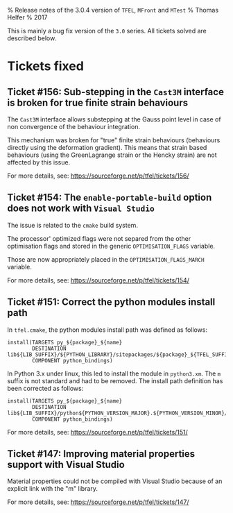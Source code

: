 % Release notes of the 3.0.4 version of `TFEL`, `MFront` and `MTest`
% Thomas Helfer
% 2017

This is mainly a bug fix version of the `3.0` series. All tickets
solved are described below.

# Tickets fixed

## Ticket #156: Sub-stepping in the `Cast3M` interface is broken for true finite strain behaviours

The `Cast3M` interface allows substepping at the Gauss point level in
case of non convergence of the behaviour integration.

This mechanism was broken for "true" finite strain behaviours
(behaviours directly using the deformation gradient). This means that
strain based behaviours (using the GreenLagrange strain or the Hencky
strain) are not affected by this issue.

For more details, see: <https://sourceforge.net/p/tfel/tickets/156/>

## Ticket #154: The `enable-portable-build` option does not work with `Visual Studio`

The issue is related to the `cmake` build system.

The processor' optimized flags were not separed from the other
optimisation flags and stored in the generic
`OPTIMISATION_FLAGS` variable.

Those are now appropriately placed in the `OPTIMISATION_FLAGS_MARCH`
variable.

For more details, see: <https://sourceforge.net/p/tfel/tickets/154/>

## Ticket #151: Correct the python modules install path

In `tfel.cmake`, the python modules install path was defined as follows:

~~~~
install(TARGETS py_${package}_${name}
        DESTINATION lib${LIB_SUFFIX}/${PYTHON_LIBRARY}/sitepackages/${package}_${TFEL_SUFFIX_FOR_PYTHON_MODULES}
        COMPONENT python_bindings)
~~~~

In Python 3.x under linux, this led to install the module in
`python3.xm`. The `m` suffix is not standard and had to be
removed. The install path definition has been corrected as follows:

~~~~
install(TARGETS py_${package}_${name}
        DESTINATION lib${LIB_SUFFIX}/python${PYTHON_VERSION_MAJOR}.${PYTHON_VERSION_MINOR}/sitepackages/${package}_${TFEL_SUFFIX_FOR_PYTHON_MODULES}
        COMPONENT python_bindings)
~~~~

For more details, see: <https://sourceforge.net/p/tfel/tickets/151/>

## Ticket #147: Improving material properties support with Visual Studio

Material properties could not be compiled with Visual Studio because
of an explicit link with the "m" library.

For more details, see: <https://sourceforge.net/p/tfel/tickets/147/>

